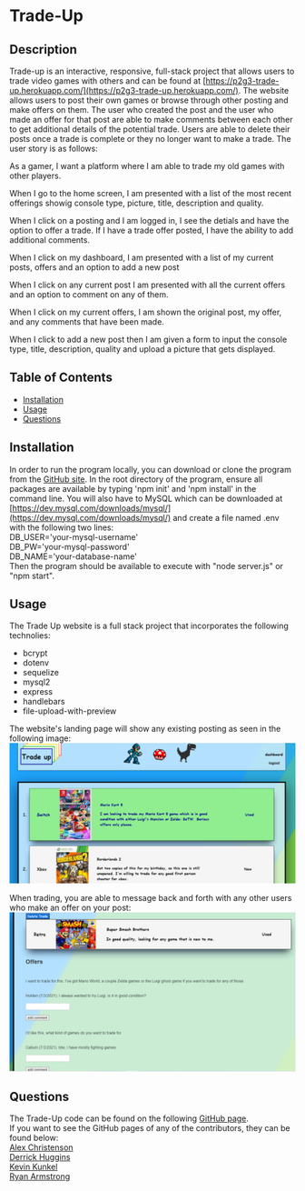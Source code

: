 # Trade-Up

## Description

Trade-up is an interactive, responsive, full-stack project that allows users to trade video games with others and can be found at [https://p2g3-trade-up.herokuapp.com/](https://p2g3-trade-up.herokuapp.com/).  The website allows users to post their own games or browse through other posting and make offers on them.  The user who created the post and the user who made an offer for that post are able to make comments between each other to get additional details of the potential trade.  Users are able to delete their posts once a trade is complete or they no longer want to make a trade.  The user story is as follows:

As a gamer, I want a platform where I am able to trade my old games with other players.

When I go to the home screen, I am presented with a list of the most recent offerings showig console type, picture, title, description and quality.

When I click on a posting and I am logged in, I see the detials and have the option to offer a trade.  If I have a trade offer posted, I have the ability to add additional comments.

When I click on my dashboard, I am presented with a list of my current posts, offers and an option to add a new post

When I click on any current post I am presented with all the current offers and an option to comment on any of them.  

When I click on my current offers, I am shown the original post, my offer, and any comments that have been made.  

When I click to add a new post then I am given a form to input the console type, title, description, quality and upload a picture that gets displayed.  
## Table of Contents

- [Installation](#installation)
- [Usage](#usage)
- [Questions](#questions)

## Installation

In order to run the program locally, you can download or clone the program from the [GitHub site](https://github.com/kunkelkevin/trade-up). In the root directory of the program, ensure all packages are available by typing 'npm init' and 'npm install' in the command line. You will also have to MySQL which can be downloaded at [https://dev.mysql.com/downloads/mysql/](https://dev.mysql.com/downloads/mysql/) and create a file named .env with the following two lines:<br />
DB_USER='your-mysql-username'<br />
DB_PW='your-mysql-password'<br />
DB_NAME='your-database-name'<br />
Then the program should be available to execute with "node server.js" or "npm start".  

## Usage

The Trade Up website is a full stack project that incorporates the following technolies:
 * bcrypt
 * dotenv
 * sequelize
 * mysql2
 * express
 * handlebars
 * file-upload-with-preview

The website's landing page will show any existing posting as seen in the following image:<br />
![Main Page](/img/Screenshot-main-page.png "TradeUp Home Page")

When trading, you are able to message back and forth with any other users who make an offer on your post:<br />
![Users Single Posting](/img/Screenshot-trade.png "E-Commerce Category Results")



## Questions

The Trade-Up code can be found on the following [GitHub page](https://github.com/kunkelkevin/trade-up).<br />If you want to see the GitHub pages of any of the contributors, they can be found below: <br />
[Alex Christenson](https://github.com/christenson10)<br />
[Derrick Huggins](https://github.com/dhuggins221)<br />
[Kevin Kunkel](https://github.com/kunkelkevin)<br />
[Ryan Armstrong](https://github.com/Rarmstrong45)
